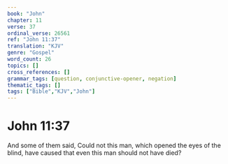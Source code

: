 ```yaml
---
book: "John"
chapter: 11
verse: 37
ordinal_verse: 26561
ref: "John 11:37"
translation: "KJV"
genre: "Gospel"
word_count: 26
topics: []
cross_references: []
grammar_tags: [question, conjunctive-opener, negation]
thematic_tags: []
tags: ["Bible","KJV","John"]
---
```


# John 11:37

And some of them said, Could not this man, which opened the eyes of the blind, have caused that even this man should not have died?
